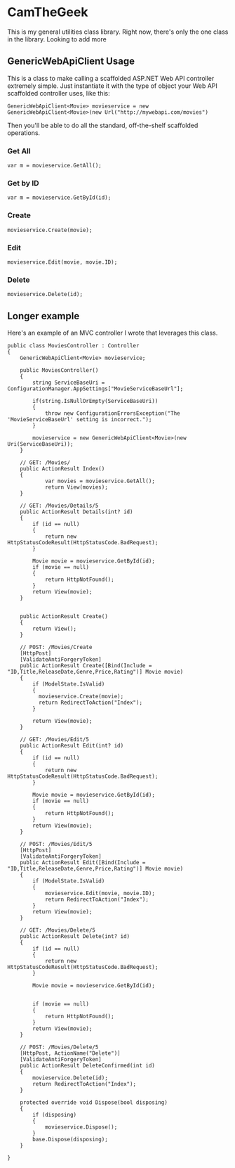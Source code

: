# CamTheGeek
This is my general utilities class library.  Right now, there's only the one class in the library.  Looking to add more

## GenericWebApiClient Usage

This is a class to make calling a scaffolded ASP.NET Web API controller extremely simple.  Just instantiate it with the type of object your Web API scaffolded controller uses, like this:

`GenericWebApiClient<Movie> movieservice = new GenericWebApiClient<Movie>(new Url("http://mywebapi.com/movies")`

Then you'll be able to do all the standard, off-the-shelf scaffolded operations.

### Get All
`var m = movieservice.GetAll();`

### Get by ID
`var m = movieservice.GetById(id);`

### Create
`movieservice.Create(movie);`

### Edit
`movieservice.Edit(movie, movie.ID);`

### Delete
`movieservice.Delete(id);`

## Longer example

Here's an example of an MVC controller I wrote that leverages this class.

```
public class MoviesController : Controller
{
    GenericWebApiClient<Movie> movieservice;

    public MoviesController()
    {
        string ServiceBaseUri = ConfigurationManager.AppSettings["MovieServiceBaseUrl"];

        if(string.IsNullOrEmpty(ServiceBaseUri))
        {
            throw new ConfigurationErrorsException("The 'MovieServiceBaseUrl' setting is incorrect.");
        }

        movieservice = new GenericWebApiClient<Movie>(new Uri(ServiceBaseUri));
    }

    // GET: /Movies/
    public ActionResult Index()
    {
            var movies = movieservice.GetAll();
            return View(movies);
    }

    // GET: /Movies/Details/5
    public ActionResult Details(int? id)
    {
        if (id == null)
        {
            return new HttpStatusCodeResult(HttpStatusCode.BadRequest);
        }

        Movie movie = movieservice.GetById(id);
        if (movie == null)
        {
            return HttpNotFound();
        }
        return View(movie);
    }


    public ActionResult Create()
    {
        return View();
    }

    // POST: /Movies/Create
    [HttpPost]
    [ValidateAntiForgeryToken]
    public ActionResult Create([Bind(Include = "ID,Title,ReleaseDate,Genre,Price,Rating")] Movie movie)
    {
        if (ModelState.IsValid)
        {
          movieservice.Create(movie);
          return RedirectToAction("Index");
        }

        return View(movie);
    }

    // GET: /Movies/Edit/5
    public ActionResult Edit(int? id)
    {
        if (id == null)
        {
            return new HttpStatusCodeResult(HttpStatusCode.BadRequest);
        }

        Movie movie = movieservice.GetById(id);
        if (movie == null)
        {
            return HttpNotFound();
        }
        return View(movie);
    }

    // POST: /Movies/Edit/5
    [HttpPost]
    [ValidateAntiForgeryToken]
    public ActionResult Edit([Bind(Include = "ID,Title,ReleaseDate,Genre,Price,Rating")] Movie movie)
    {
        if (ModelState.IsValid)
        {
            movieservice.Edit(movie, movie.ID);
            return RedirectToAction("Index");
        }
        return View(movie);
    }

    // GET: /Movies/Delete/5
    public ActionResult Delete(int? id)
    {
        if (id == null)
        {
            return new HttpStatusCodeResult(HttpStatusCode.BadRequest);
        }

        Movie movie = movieservice.GetById(id);
        

        if (movie == null)
        {
            return HttpNotFound();
        }
        return View(movie);
    }

    // POST: /Movies/Delete/5
    [HttpPost, ActionName("Delete")]
    [ValidateAntiForgeryToken]
    public ActionResult DeleteConfirmed(int id)
    {
        movieservice.Delete(id);
        return RedirectToAction("Index");
    }

    protected override void Dispose(bool disposing)
    {
        if (disposing)
        {
            movieservice.Dispose();
        }
        base.Dispose(disposing);
    }

}

```

